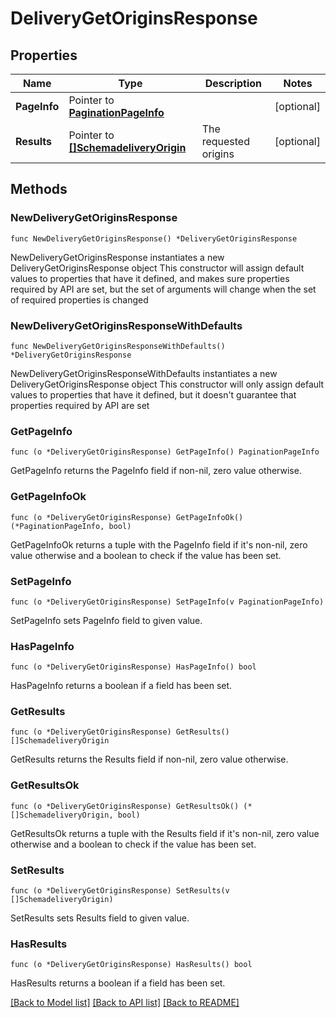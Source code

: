# DeliveryGetOriginsResponse

## Properties

Name | Type | Description | Notes
------------ | ------------- | ------------- | -------------
**PageInfo** | Pointer to [**PaginationPageInfo**](paginationPageInfo.md) |  | [optional] 
**Results** | Pointer to [**[]SchemadeliveryOrigin**](schemadeliveryOrigin.md) | The requested origins | [optional] 

## Methods

### NewDeliveryGetOriginsResponse

`func NewDeliveryGetOriginsResponse() *DeliveryGetOriginsResponse`

NewDeliveryGetOriginsResponse instantiates a new DeliveryGetOriginsResponse object
This constructor will assign default values to properties that have it defined,
and makes sure properties required by API are set, but the set of arguments
will change when the set of required properties is changed

### NewDeliveryGetOriginsResponseWithDefaults

`func NewDeliveryGetOriginsResponseWithDefaults() *DeliveryGetOriginsResponse`

NewDeliveryGetOriginsResponseWithDefaults instantiates a new DeliveryGetOriginsResponse object
This constructor will only assign default values to properties that have it defined,
but it doesn't guarantee that properties required by API are set

### GetPageInfo

`func (o *DeliveryGetOriginsResponse) GetPageInfo() PaginationPageInfo`

GetPageInfo returns the PageInfo field if non-nil, zero value otherwise.

### GetPageInfoOk

`func (o *DeliveryGetOriginsResponse) GetPageInfoOk() (*PaginationPageInfo, bool)`

GetPageInfoOk returns a tuple with the PageInfo field if it's non-nil, zero value otherwise
and a boolean to check if the value has been set.

### SetPageInfo

`func (o *DeliveryGetOriginsResponse) SetPageInfo(v PaginationPageInfo)`

SetPageInfo sets PageInfo field to given value.

### HasPageInfo

`func (o *DeliveryGetOriginsResponse) HasPageInfo() bool`

HasPageInfo returns a boolean if a field has been set.

### GetResults

`func (o *DeliveryGetOriginsResponse) GetResults() []SchemadeliveryOrigin`

GetResults returns the Results field if non-nil, zero value otherwise.

### GetResultsOk

`func (o *DeliveryGetOriginsResponse) GetResultsOk() (*[]SchemadeliveryOrigin, bool)`

GetResultsOk returns a tuple with the Results field if it's non-nil, zero value otherwise
and a boolean to check if the value has been set.

### SetResults

`func (o *DeliveryGetOriginsResponse) SetResults(v []SchemadeliveryOrigin)`

SetResults sets Results field to given value.

### HasResults

`func (o *DeliveryGetOriginsResponse) HasResults() bool`

HasResults returns a boolean if a field has been set.


[[Back to Model list]](../README.md#documentation-for-models) [[Back to API list]](../README.md#documentation-for-api-endpoints) [[Back to README]](../README.md)


